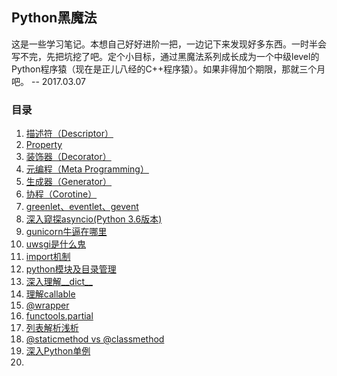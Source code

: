 
## Python黑魔法

这是一些学习笔记。本想自己好好进阶一把，一边记下来发现好多东西。一时半会写不完，先把坑挖了吧。定个小目标，通过黑魔法系列成长成为一个中级level的Python程序猿（现在是正儿八经的C++程序猿）。如果非得加个期限，那就三个月吧。 -- 2017.03.07

### 目录

1. [描述符（Descriptor）](descriptor.md)
2. [Property](property.md)
3. [装饰器（Decorator）](decorator.md)
4. [元编程（Meta Programming）](meta_programming.md)
5. [生成器（Generator）](generator.md)
6. [协程（Corotine）](corotine.md)
6. [greenlet、eventlet、gevent](grenlet_eventlet_gevent.md)
7. [深入窥探asyncio(Python 3.6版本)](asyncio.md)
8. [gunicorn牛逼在哪里]()
9. [uwsgi是什么鬼]()
10. [import机制]()
11. [python模块及目录管理]()
12. [深入理解\_\_dict\_\_]()
13. [理解callable]()
14. [@wrapper]()
15. [functools.partial]()
16. [列表解析浅析]()
17. [@staticmethod vs @classmethod]()
18. [深入Python单例]()
19. 





